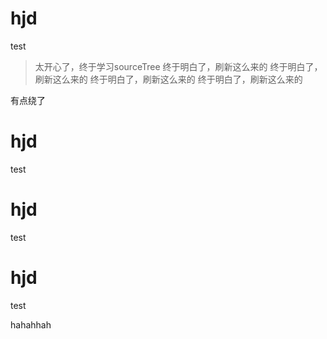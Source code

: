 # hjd
test


>太开心了，终于学习sourceTree
终于明白了，刷新这么来的
终于明白了，刷新这么来的
终于明白了，刷新这么来的
终于明白了，刷新这么来的


有点绕了
# hjd
test


# hjd
test


# hjd
test

hahahhah
